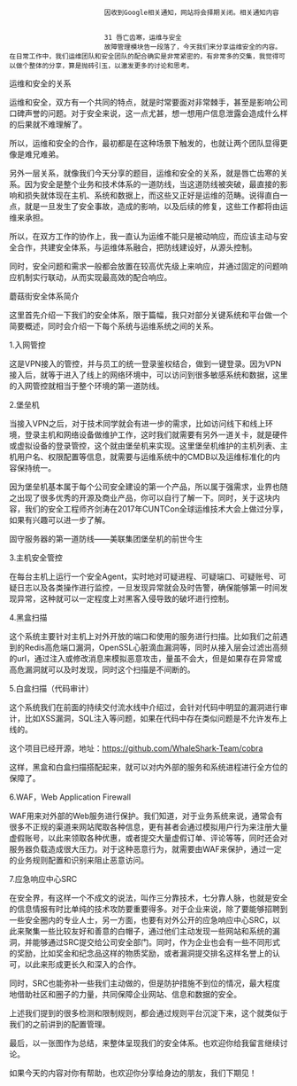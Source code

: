 
                            
                            因收到Google相关通知，网站将会择期关闭。相关通知内容
                            
                            
                            31 唇亡齿寒，运维与安全
                            故障管理模块告一段落了，今天我们来分享运维安全的内容。在日常工作中，我们运维团队和安全团队的配合确实是非常紧密的，有非常多的交集，我觉得可以做个整体的分享，算是抛砖引玉，以激发更多的讨论和思考。

运维和安全的关系

运维和安全，双方有一个共同的特点，就是时常要面对非常棘手，甚至是影响公司口碑声誉的问题。对于安全来说，这一点尤甚，想一想用户信息泄露会造成什么样的后果就不难理解了。

所以，运维和安全的合作，最初都是在这种场景下触发的，也就让两个团队显得更像是难兄难弟。

另外一层关系，就像我们今天分享的题目，运维和安全的关系，就是唇亡齿寒的关系。因为安全是整个业务和技术体系的一道防线，当这道防线被突破，最直接的影响和损失就体现在主机、系统和数据上，而这些又正好是运维的范畴。说得直白一点，就是一旦发生了安全事故，造成的影响，以及后续的修复，这些工作都将由运维来承担。

所以，在双方工作的协作上，我一直认为运维不能只是被动响应，而应该主动与安全合作，共建安全体系，与运维体系融合，把防线建设好，从源头控制。

同时，安全问题和需求一般都会放置在较高优先级上来响应，并通过固定的问题响应机制实行联动，从而实现最高效的配合响应。

蘑菇街安全体系简介

这里首先介绍一下我们的安全体系，限于篇幅，我只对部分关键系统和平台做一个简要概述，同时会介绍一下每个系统与运维系统之间的关系。

1.入网管控

这是VPN接入的管控，并与员工的统一登录鉴权结合，做到一键登录。因为VPN接入后，就等于进入了线上的网络环境中，可以访问到很多敏感系统和数据，这里的入网管控就相当于整个环境的第一道防线。

2.堡垒机

当接入VPN之后，对于技术同学就会有进一步的需求，比如访问线下和线上环境，登录主机和网络设备做维护工作，这时我们就需要有另外一道关卡，就是硬件或虚拟设备的登录管控，这个就由堡垒机来实现。这里堡垒机维护的主机列表、主机用户名、权限配置等信息，就需要与运维系统中的CMDB以及运维标准化的内容保持统一。

因为堡垒机基本属于每个公司安全建设的第一个产品，所以属于强需求，业界也随之出现了很多优秀的开源及商业产品，你可以自行了解一下。同时，关于这块内容，我们的安全工程师齐剑涛在2017年CUNTCon全球运维技术大会上做过分享，如果有兴趣可以进一步了解。

固守服务器的第一道防线——美联集团堡垒机的前世今生

3.主机安全管控

在每台主机上运行一个安全Agent，实时地对可疑进程、可疑端口、可疑账号、可疑日志以及各类操作进行监控，一旦发现异常就会及时告警，确保能够第一时间发现异常，这种就可以一定程度上对黑客入侵导致的破坏进行控制。

4.黑盒扫描

这个系统主要针对主机上对外开放的端口和使用的服务进行扫描。比如我们之前遇到的Redis高危端口漏洞，OpenSSL心脏滴血漏洞等，同时从接入层会过滤出高频的url，通过注入或修改消息来模拟恶意攻击，量虽不会大，但是如果存在异常或高危漏洞就可以及时发现，同时这个扫描是不间断的。

5.白盒扫描（代码审计）

这个系统我们在前面的持续交付流水线中介绍过，会针对代码中明显的漏洞进行审计，比如XSS漏洞，SQL注入等问题，如果在代码中存在类似问题是不允许发布上线的。

这个项目已经开源，地址：https://github.com/WhaleShark-Team/cobra

这样，黑盒和白盒扫描搭配起来，就可以对内外部的服务和系统进程进行全方位的保障了。

6.WAF，Web Application Firewall

WAF用来对外部的Web服务进行保护。我们知道，对于业务系统来说，通常会有很多不正规的渠道来网站爬取各种信息，更有甚者会通过模拟用户行为来注册大量虚假账号，以此来领取各种优惠，或者提交大量虚假订单、评论等等，同时还会对服务器负载造成很大压力。对于这种恶意行为，就需要由WAF来保护，通过一定的业务规则配置和识别来阻止恶意访问。

7.应急响应中心SRC

在安全界，有这样一个不成文的说法，叫作三分靠技术，七分靠人脉，也就是安全的信息情报有时比单纯的技术攻防要重要得多。对于企业来说，除了要能够招聘到一些安全圈内的专业人士，另一方面，也要有对外公开的应急响应中心SRC，以此来聚集一些比较友好和善意的白帽子，通过他们主动发现一些网站和系统的漏洞，并能够通过SRC提交给公司安全部门。同时，作为企业也会有一些不同形式的奖励，比如奖金和纪念品这样的物质奖励，或者漏洞提交排名这样名誉上的认可，以此来形成更长久和深入的合作。

同时，SRC也能弥补一些我们主动做的，但是防护措施不到位的情况，最大程度地借助社区和圈子的力量，共同保障企业网站、信息和数据的安全。

上述我们提到的很多检测和限制规则，都会通过规则平台沉淀下来，这个就类似于我们的之前讲到的配置管理。

最后，以一张图作为总结，来整体呈现我们的安全体系。也欢迎你给我留言继续讨论。



如果今天的内容对你有帮助，也欢迎你分享给身边的朋友，我们下期见！

                        
                        
                            